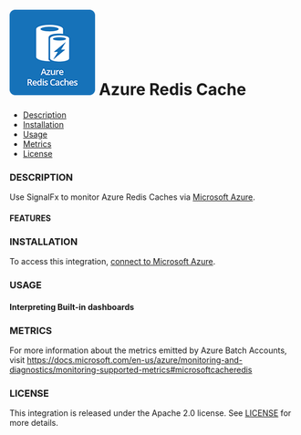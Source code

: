 # ![](./img/integrations_azurerediscaches.png) Azure Redis Cache

- [Description](#description)
- [Installation](#installation)
- [Usage](#usage)
- [Metrics](#metrics)
- [License](#license)

### DESCRIPTION

Use SignalFx to monitor Azure Redis Caches via [Microsoft Azure](https://github.com/signalfx/integrations/tree/master/azure)[](sfx_link:azure).

#### FEATURES

### INSTALLATION

To access this integration, [connect to Microsoft Azure](https://github.com/signalfx/integrations/tree/master/azure)[](sfx_link:azure).

### USAGE

#### Interpreting Built-in dashboards




### METRICS

For more information about the metrics emitted by Azure Batch Accounts, visit https://docs.microsoft.com/en-us/azure/monitoring-and-diagnostics/monitoring-supported-metrics#microsoftcacheredis

### LICENSE

This integration is released under the Apache 2.0 license. See [LICENSE](./LICENSE) for more details.
